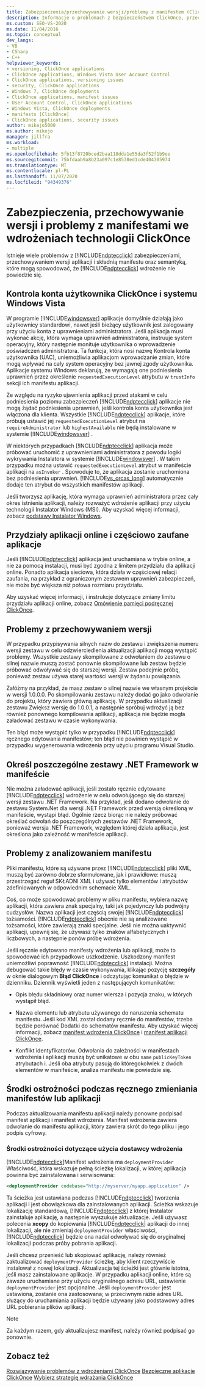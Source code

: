 ```yaml
---
title: Zabezpieczenia/przechowywanie wersji/problemy z manifestem (ClickOnce)
description: Informacje o problemach z bezpieczeństwem ClickOnce, przechowywaniem wersji aplikacji i składnią manifestu oraz semantyką, które mogą spowodować, że wdrożenie technologii ClickOnce nie powiedzie się.
ms.custom: SEO-VS-2020
ms.date: 11/04/2016
ms.topic: conceptual
dev_langs:
- VB
- CSharp
- C++
helpviewer_keywords:
- versioning, ClickOnce applications
- ClickOnce applications, Windows Vista User Account Control
- ClickOnce applications, versioning issues
- security, ClickOnce applications
- Windows 7, ClickOnce deployments
- ClickOnce applications, manifest issues
- User Account Control, ClickOnce applications
- Windows Vista, ClickOnce deployments
- manifests [ClickOnce]
- ClickOnce applications, security issues
author: mikejo5000
ms.author: mikejo
manager: jillfra
ms.workload:
- multiple
ms.openlocfilehash: 5fb13f8720bced2baa118dda1e55da3f52f1b9ee
ms.sourcegitcommit: 75bfdaab9a8b23a097c1e8538ed1cde404305974
ms.translationtype: MT
ms.contentlocale: pl-PL
ms.lasthandoff: 11/07/2020
ms.locfileid: "94349376"
---
```

# <a name="security-versioning-and-manifest-issues-in-clickonce-deployments"></a>Zabezpieczenia, przechowywanie wersji i problemy z manifestami we wdrożeniach technologii ClickOnce

Istnieje wiele problemów z [!INCLUDE[ndptecclick](../deployment/includes/ndptecclick_md.md)] zabezpieczeniami, przechowywaniem wersji aplikacji i składnią manifestu oraz semantyką, które mogą spowodować, że [!INCLUDE[ndptecclick](../deployment/includes/ndptecclick_md.md)] wdrożenie nie powiedzie się.

## <a name="clickonce-and-windows-vista-user-account-control"></a>Kontrola konta użytkownika ClickOnce i systemu Windows Vista

W programie [!INCLUDE[windowsver](../deployment/includes/windowsver_md.md)] aplikacje domyślnie działają jako użytkownicy standardowi, nawet jeśli bieżący użytkownik jest zalogowany przy użyciu konta z uprawnieniami administratora. Jeśli aplikacja musi wykonać akcję, która wymaga uprawnień administratora, instruuje system operacyjny, który następnie monituje użytkownika o wprowadzenie poświadczeń administratora. Ta funkcja, która nosi nazwę Kontrola konta użytkownika (UAC), uniemożliwia aplikacjom wprowadzanie zmian, które mogą wpływać na cały system operacyjny bez jawnej zgody użytkownika. Aplikacje systemu Windows deklarują, że wymagają one podniesienia uprawnień przez określenie `requestedExecutionLevel` atrybutu w `trustInfo` sekcji ich manifestu aplikacji.

Ze względu na ryzyko ujawnienia aplikacji przed atakami w celu podniesienia poziomu zabezpieczeń [!INCLUDE[ndptecclick](../deployment/includes/ndptecclick_md.md)] aplikacje nie mogą żądać podniesienia uprawnień, jeśli kontrola konta użytkownika jest włączona dla klienta. Wszystkie [!INCLUDE[ndptecclick](../deployment/includes/ndptecclick_md.md)] aplikacje, które próbują ustawić jej `requestedExecutionLevel` atrybut na `requireAdministrator` lub `highestAvailable` nie będą instalowane w systemie [!INCLUDE[windowsver](../deployment/includes/windowsver_md.md)] .

W niektórych przypadkach [!INCLUDE[ndptecclick](../deployment/includes/ndptecclick_md.md)] aplikacja może próbować uruchomić z uprawnieniami administratora z powodu logiki wykrywania Instalatora w systemie [!INCLUDE[windowsver](../deployment/includes/windowsver_md.md)] . W takim przypadku można ustawić `requestedExecutionLevel` atrybut w manifeście aplikacji na `asInvoker` . Spowoduje to, że aplikacja zostanie uruchomiona bez podniesienia uprawnień. [!INCLUDE[vs_orcas_long](../debugger/includes/vs_orcas_long_md.md)] automatycznie dodaje ten atrybut do wszystkich manifestów aplikacji.

Jeśli tworzysz aplikację, która wymaga uprawnień administratora przez cały okres istnienia aplikacji, należy rozważyć wdrożenie aplikacji przy użyciu technologii Instalator Windows (MSI). Aby uzyskać więcej informacji, zobacz [podstawy Instalator Windows](../extensibility/internals/windows-installer-basics.md).

## <a name="online-application-quotas-and-partial-trust-applications"></a>Przydziały aplikacji online i częściowo zaufane aplikacje

Jeśli [!INCLUDE[ndptecclick](../deployment/includes/ndptecclick_md.md)] aplikacja jest uruchamiana w trybie online, a nie za pomocą instalacji, musi być zgodna z limitem przydziału dla aplikacji online. Ponadto aplikacja sieciowa, która działa w częściowej relacji zaufania, na przykład z ograniczonym zestawem uprawnień zabezpieczeń, nie może być większa niż połowa rozmiaru przydziału.

Aby uzyskać więcej informacji, i instrukcje dotyczące zmiany limitu przydziału aplikacji online, zobacz [Omówienie pamięci podręcznej ClickOnce](../deployment/clickonce-cache-overview.md).

## <a name="versioning-issues"></a>Problemy z przechowywaniem wersji

W przypadku przypisywania silnych nazw do zestawu i zwiększenia numeru wersji zestawu w celu odzwierciedlenia aktualizacji aplikacji mogą wystąpić problemy. Wszystkie zestawy skompilowane z odwołaniem do zestawu o silnej nazwie muszą zostać ponownie skompilowane lub zestaw będzie próbować odwoływać się do starszej wersji. Zestaw podejmie próbę, ponieważ zestaw używa starej wartości wersji w żądaniu powiązania.

Załóżmy na przykład, że masz zestaw o silnej nazwie we własnym projekcie w wersji 1.0.0.0. Po skompilowaniu zestawu należy dodać go jako odwołanie do projektu, który zawiera główną aplikację. W przypadku aktualizacji zestawu Zwiększ wersję do 1.0.0.1, a następnie spróbuj wdrożyć ją bez również ponownego kompilowania aplikacji, aplikacja nie będzie mogła załadować zestawu w czasie wykonywania.

Ten błąd może wystąpić tylko w przypadku [!INCLUDE[ndptecclick](../deployment/includes/ndptecclick_md.md)] ręcznego edytowania manifestów; ten błąd nie powinien wystąpić w przypadku wygenerowania wdrożenia przy użyciu programu Visual Studio.

## <a name="specify-individual-net-framework-assemblies-in-the-manifest"></a>Określ poszczególne zestawy .NET Framework w manifeście

Nie można załadować aplikacji, jeśli zostało ręcznie edytowane [!INCLUDE[ndptecclick](../deployment/includes/ndptecclick_md.md)] wdrożenie w celu odwołującego się do starszej wersji zestawu .NET Framework. Na przykład, jeśli dodano odwołanie do zestawu System.Net dla wersji .NET Framework przed wersją określoną w manifeście, wystąpi błąd. Ogólnie rzecz biorąc nie należy próbować określać odwołań do poszczególnych zestawów .NET Framework, ponieważ wersja .NET Framework, względem której działa aplikacja, jest określona jako zależność w manifeście aplikacji.

## <a name="manifest-parsing-issues"></a>Problemy z analizowaniem manifestu

Pliki manifestu, które są używane przez [!INCLUDE[ndptecclick](../deployment/includes/ndptecclick_md.md)] pliki XML, muszą być zarówno dobrze sformułowane, jak i prawidłowe: muszą przestrzegać reguł SKŁADNI XML i używać tylko elementów i atrybutów zdefiniowanych w odpowiednim schemacie XML.

Coś, co może spowodować problemy w pliku manifestu, wybiera nazwę aplikacji, która zawiera znak specjalny, taki jak pojedynczy lub podwójny cudzysłów. Nazwa aplikacji jest częścią swojej [!INCLUDE[ndptecclick](../deployment/includes/ndptecclick_md.md)] tożsamości. [!INCLUDE[ndptecclick](../deployment/includes/ndptecclick_md.md)] obecnie nie są analizowane tożsamości, które zawierają znaki specjalne. Jeśli nie można uaktywnić aplikacji, upewnij się, że używasz tylko znaków alfabetycznych i liczbowych, a następnie ponów próbę wdrożenia.

Jeśli ręcznie edytowano manifesty wdrożenia lub aplikacji, może to spowodować ich przypadkowe uszkodzenie. Uszkodzony manifest uniemożliwi poprawność [!INCLUDE[ndptecclick](../deployment/includes/ndptecclick_md.md)] instalacji. Można debugować takie błędy w czasie wykonywania, klikając pozycję **szczegóły** w oknie dialogowym **Błąd ClickOnce** i odczytując komunikat o błędzie w dzienniku. Dziennik wyświetli jeden z następujących komunikatów:

- Opis błędu składniowy oraz numer wiersza i pozycja znaku, w których wystąpił błąd.

- Nazwa elementu lub atrybutu używanego do naruszenia schematu manifestu. Jeśli kod XML został dodany ręcznie do manifestów, trzeba będzie porównać Dodatki do schematów manifestu. Aby uzyskać więcej informacji, zobacz [manifest wdrożenia ClickOnce](../deployment/clickonce-deployment-manifest.md) i [manifest aplikacji ClickOnce](../deployment/clickonce-application-manifest.md).

- Konflikt identyfikatorów. Odwołania do zależności w manifestach wdrożenia i aplikacji muszą być unikatowe w obu `name` `publicKeyToken` atrybutach i. Jeśli oba atrybuty pasują do któregokolwiek z dwóch elementów w manifeście, analiza manifestu nie powiedzie się.

## <a name="precautions-when-manually-changing-manifests-or-applications"></a>Środki ostrożności podczas ręcznego zmieniania manifestów lub aplikacji

Podczas aktualizowania manifestu aplikacji należy ponowne podpisać manifest aplikacji i manifest wdrożenia. Manifest wdrożenia zawiera odwołanie do manifestu aplikacji, który zawiera skrót do tego pliku i jego podpis cyfrowy.

### <a name="precautions-with-deployment-provider-usage"></a>Środki ostrożności dotyczące użycia dostawcy wdrożenia

[!INCLUDE[ndptecclick](../deployment/includes/ndptecclick_md.md)]Manifest wdrożenia ma `deploymentProvider` Właściwość, która wskazuje pełną ścieżkę lokalizacji, w której aplikacja powinna być zainstalowana i serwisowana:

```xml
<deploymentProvider codebase="http://myserver/myapp.application" />
```

Ta ścieżka jest ustawiana podczas [!INCLUDE[ndptecclick](../deployment/includes/ndptecclick_md.md)] tworzenia aplikacji i jest obowiązkowa dla zainstalowanych aplikacji. Ścieżka wskazuje lokalizację standardową, [!INCLUDE[ndptecclick](../deployment/includes/ndptecclick_md.md)] z której Instalator zainstaluje aplikację, a następnie wyszukuje aktualizacje. Jeśli używasz polecenia **xcopy** do kopiowania [!INCLUDE[ndptecclick](../deployment/includes/ndptecclick_md.md)] aplikacji do innej lokalizacji, ale nie zmieniaj `deploymentProvider` właściwości, [!INCLUDE[ndptecclick](../deployment/includes/ndptecclick_md.md)] będzie ona nadal odwoływać się do oryginalnej lokalizacji podczas próby pobrania aplikacji.

Jeśli chcesz przenieść lub skopiować aplikację, należy również zaktualizować `deploymentProvider` ścieżkę, aby klient rzeczywiście instalował z nowej lokalizacji. Aktualizacja tej ścieżki jest głównie istotna, jeśli masz zainstalowane aplikacje. W przypadku aplikacji online, które są zawsze uruchamiane przy użyciu oryginalnego adresu URL, ustawienie `deploymentProvider` jest opcjonalne. Jeśli `deploymentProvider` jest ustawiona, zostanie ona zastosowana; w przeciwnym razie adres URL służący do uruchamiania aplikacji będzie używany jako podstawowy adres URL pobierania plików aplikacji.

> [!NOTE]
> Za każdym razem, gdy aktualizujesz manifest, należy również podpisać go ponownie.

## <a name="see-also"></a>Zobacz też

[Rozwiązywanie problemów z wdrożeniami ClickOnce](../deployment/troubleshooting-clickonce-deployments.md) 
 [Bezpieczne aplikacje ClickOnce](../deployment/securing-clickonce-applications.md) 
 [Wybierz strategię wdrażania ClickOnce](../deployment/choosing-a-clickonce-deployment-strategy.md)
